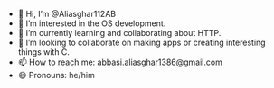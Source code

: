 - 👋 Hi, I’m @Aliasghar112AB
- 👀 I’m interested in the OS development.
- 🌱 I’m currently learning and collaborating about HTTP.
- 💞️ I’m looking to collaborate on making apps or creating interesting things with C.
- 📫 How to reach me: abbasi.aliasghar1386@gmail.com
- 😄 Pronouns: he/him
